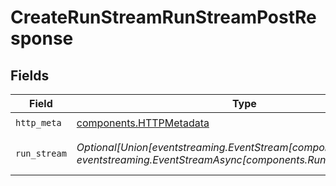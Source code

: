 # CreateRunStreamRunStreamPostResponse


## Fields

| Field                                                                                                                      | Type                                                                                                                       | Required                                                                                                                   | Description                                                                                                                |
| -------------------------------------------------------------------------------------------------------------------------- | -------------------------------------------------------------------------------------------------------------------------- | -------------------------------------------------------------------------------------------------------------------------- | -------------------------------------------------------------------------------------------------------------------------- |
| `http_meta`                                                                                                                | [components.HTTPMetadata](../../models/components/httpmetadata.md)                                                         | :heavy_check_mark:                                                                                                         | N/A                                                                                                                        |
| `run_stream`                                                                                                               | *Optional[Union[eventstreaming.EventStream[components.RunStream], eventstreaming.EventStreamAsync[components.RunStream]]]* | :heavy_minus_sign:                                                                                                         | Stream of workflow run events                                                                                              |